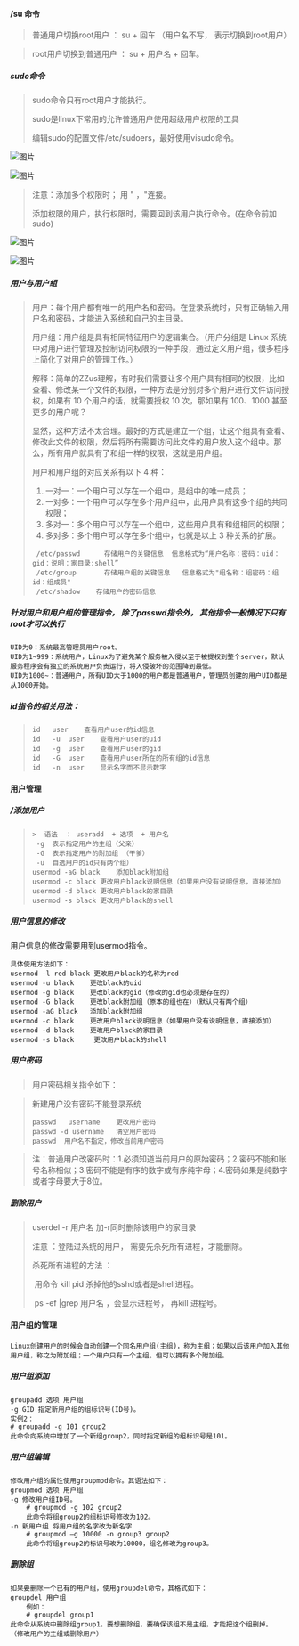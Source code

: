 #### /su 命令

>  普通用户切换root用户 ： su + 回车 （用户名不写， 表示切换到root用户）

>  root用户切换到普通用户 ： su + 用户名 + 回车。

##### sudo命令

>  sudo命令只有root用户才能执行。
>
>  sudo是linux下常用的允许普通用户使用超级用户权限的工具
>
>  编辑sudo的配置文件/etc/sudoers，最好使用visudo命令。

![图片](https://static.dingtalk.com/media/lALPDhmOqqk_VGLMyM0EOg_1082_200.png_620x10000q90g.jpg?auth_bizType=IM&auth_bizEntity=%7B%22cid%22%3A%22745883422%3A745883422%22%2C%22msgId%22%3A%223118784685066%22%7D&bizType=im&open_id=745883422)

![图片](https://static.dingtalk.com/media/lALPDgtYsBa7Q8RjzQKF_645_99.png_620x10000q90g.jpg?auth_bizType=IM&auth_bizEntity=%7B%22cid%22%3A%22745883422%3A745883422%22%2C%22msgId%22%3A%223121121311221%22%7D&bizType=im&open_id=745883422)

>  注意：添加多个权限时； 用 " ，"连接。
>
>  添加权限的用户，执行权限时，需要回到该用户执行命令。(在命令前加sudo)

![图片](https://static.dingtalk.com/media/lALPDhJzrWCveNxAzQHU_468_64.png_620x10000q90g.jpg?auth_bizType=IM&auth_bizEntity=%7B%22cid%22%3A%22745883422%3A745883422%22%2C%22msgId%22%3A%223120512093311%22%7D&bizType=im&open_id=745883422)

![图片](https://static.dingtalk.com/media/lALPDgQ9ss3Y5zoyzQGZ_409_50.png_620x10000q90g.jpg?auth_bizType=IM&auth_bizEntity=%7B%22cid%22%3A%22745883422%3A745883422%22%2C%22msgId%22%3A%223119856899323%22%7D&bizType=im&open_id=745883422)

##### 用户与用户组

>  用户：每个用户都有唯一的用户名和密码。在登录系统时，只有正确输入用户名和密码，才能进入系统和自己的主目录。
>
>  用户组：用户组是具有相同特征用户的逻辑集合。（用户分组是 Linux 系统中对用户进行管理及控制访问权限的一种手段，通过定义用户组，很多程序上简化了对用户的管理工作。）
>
>  解释：简单的ZZus理解，有时我们需要让多个用户具有相同的权限，比如查看、修改某一个文件的权限，一种方法是分别对多个用户进行文件访问授权，如果有 10 个用户的话，就需要授权 10 次，那如果有 100、1000 甚至更多的用户呢？
>
>  显然，这种方法不太合理。最好的方式是建立一个组，让这个组具有查看、修改此文件的权限，然后将所有需要访问此文件的用户放入这个组中。那么，所有用户就具有了和组一样的权限，这就是用户组。
>
>  用户和用户组的对应关系有以下 4 种：
>
>  1. 一对一：一个用户可以存在一个组中，是组中的唯一成员；
>  2. 一对多：一个用户可以存在多个用户组中，此用户具有这多个组的共同权限；
>  3. 多对一：多个用户可以存在一个组中，这些用户具有和组相同的权限；
>  4. 多对多：多个用户可以存在多个组中，也就是以上 3 种关系的扩展。
>
>  ```shell
>   /etc/passwd      存储用户的关键信息  信息格式为“用户名称：密码：uid：gid：说明：家目录:shell”
>   /etc/group       存储用户组的关键信息   信息格式为"组名称：组密码：组id：组成员"
>   /etc/shadow	   存储用户的密码信息	
>  ```

##### 针对用户和用户组的管理指令， 除了passwd指令外， 其他指令一般情况下只有root才可以执行

```
UID为0：系统最高管理员用户root。
UID为1~999：系统用户，Linux为了避免某个服务被入侵以至于被提权到整个server，默认服务程序会有独立的系统用户负责运行，将入侵破坏的范围降到最低。
UID为1000~：普通用户，所有UID大于1000的用户都是普通用户，管理员创建的用户UID都是从1000开始。
```



##### id指令的相关用法：

>  ```shell
>  id	user	查看用户user的id信息	
>  id	-u	user	查看用户user的uid
>  id	-g	user	查看用户user的gid
>  id	-G	user	查看用户user所在的所有组的id信息
>  id	-n	user	显示名字而不显示数字
>  ```
>
>  

#### 用户管理

##### /添加用户

>  ```shell
>  >  语法  ： useradd  + 选项  + 用户名
>  	-g  表示指定用户的主组（父亲）
>  	-G  表示指定用户的附加组 （干爹）
>  	-u  自选用户的id只有两个组）
>  usermod -aG black	添加black附加组
>  usermod -c black	更改用户black说明信息（如果用户没有说明信息，直接添加）
>  usermod -d black 更改用户black的家目录
>  usermod -s black 更改用户black的shell
>  ```

##### 用户信息的修改

用户信息的修改需要用到usermod指令。

```shell
具体使用方法如下：
usermod -l red black 更改用户black的名称为red
usermod -u black	更改black的uid
usermod -g black 	更改black的gid（修改的gid也必须是存在的）
usermod -G black	更改black附加组（原本的组也在）（默认只有两个组）
usermod -aG black	添加black附加组
usermod -c black	更改用户black说明信息（如果用户没有说明信息，直接添加）
usermod -d black 	更改用户black的家目录
usermod -s black	 更改用户black的shell
```




##### 用户密码

>  用户密码相关指令如下：

>  新建用户没有密码不能登录系统
>
>  ```shell
>  passwd	username	更改用户密码
>  passwd -d username	清空用户密码
>  passwd  用户名不指定，修改当前用户密码
>  ```

>  注：普通用户改密码时：1.必须知道当前用户的原始密码；2.密码不能和账号名称相似；3.密码不能是有序的数字或有序纯字母；4.密码如果是纯数字或者字母要大于8位。

##### 删除用户

>  userdel -r 用户名  加-r同时删除该用户的家目录
>
>  注意 ：登陆过系统的用户， 需要先杀死所有进程，才能删除。
>
>  杀死所有进程的方法 ：
>
>  ​					用命令  kill  pid    杀掉他的sshd或者是shell进程。
>
>  ​					ps -ef |grep 用户名 ，会显示进程号， 再kill 进程号。

#### 用户组的管理

```
Linux创建用户的时候会自动创建一个同名用户组(主组)，称为主组；如果以后该用户加入其他用户组，称之为附加组；一个用户只有一个主组，但可以拥有多个附加组。
```



##### 用户组添加

```shell
groupadd 选项 用户组
-g GID 指定新用户组的组标识号(ID号)。
实例2：
# groupadd -g 101 group2
此命令向系统中增加了一个新组group2，同时指定新组的组标识号是101。
```

##### 用户组编辑

```
修改用户组的属性使用groupmod命令。其语法如下：
groupmod 选项 用户组
-g 修改用户组ID号。
	# groupmod -g 102 group2
	此命令将组group2的组标识号修改为102。
-n 新用户组 将用户组的名字改为新名字
	# groupmod –g 10000 -n group3 group2
	此命令将组group2的标识号改为10000，组名修改为group3。
```

##### 删除组

```
如果要删除一个已有的用户组，使用groupdel命令，其格式如下：
groupdel 用户组
	例如：
	# groupdel group1
此命令从系统中删除组group1。要想删除组，要确保该组不是主组，才能把这个组删掉。
（修改用户的主组或删除用户）
```